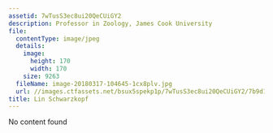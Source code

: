 ```yaml
---
assetid: 7wTusS3ec8ui20QeCUiGY2
description: Professor in Zoology, James Cook University
file:
  contentType: image/jpeg
  details:
    image:
      height: 170
      width: 170
    size: 9263
  fileName: image-20180317-104645-1cx8plv.jpg
  url: //images.ctfassets.net/bsux5spekp1p/7wTusS3ec8ui20QeCUiGY2/7b9d13034db17e91a669be23428791b6/image-20180317-104645-1cx8plv.jpg
title: Lin Schwarzkopf
---
```

No content found